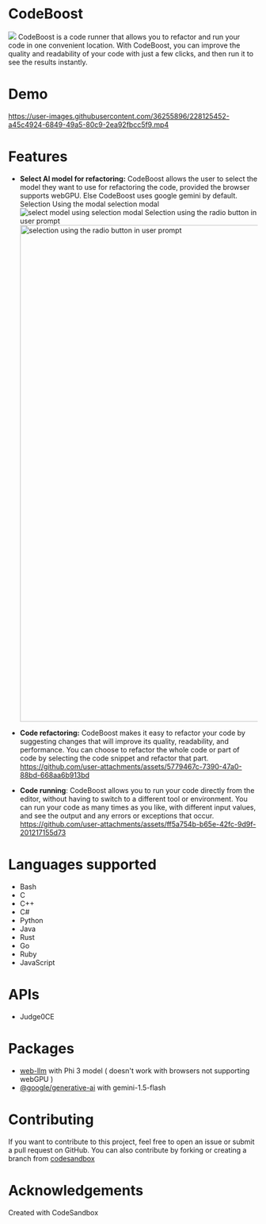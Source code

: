 # CodeBoost

<img src="https://raw.githubusercontent.com/abhirampai/CodeBoost/main/public/favicon.ico">
CodeBoost is a code runner that allows you to refactor and run your code in one convenient location. With CodeBoost, you can improve the quality and readability of your code with just a few clicks, and then run it to see the results instantly.

# Demo

https://user-images.githubusercontent.com/36255896/228125452-a45c4924-6849-49a5-80c9-2ea92fbcc5f9.mp4

# Features

- <b>Select AI model for refactoring:</b> CodeBoost allows the user to select the model they want to use for refactoring the code, provided the browser supports webGPU. Else CodeBoost uses google gemini by default.
  Selection Using the modal selection modal
  ![select model using selection modal](https://github.com/user-attachments/assets/8c536f0d-2bce-4f25-8044-c28cf2174649)
  Selection using the radio button in user prompt
  <img width="1001" alt="selection using the radio button in user prompt" src="https://github.com/user-attachments/assets/3a2c5791-93ac-4765-9ca5-d2b98a68846c">

- <b>Code refactoring:</b> CodeBoost makes it easy to refactor your code by suggesting changes that will improve its quality, readability, and performance. You can choose to refactor the whole code or part of code by selecting the code snippet and refactor that part.
  https://github.com/user-attachments/assets/5779467c-7390-47a0-88bd-668aa6b913bd
  
- <b>Code running</b>: CodeBoost allows you to run your code directly from the editor, without having to switch to a different tool or environment. You can run your code as many times as you like, with different input values, and see the output and any errors or exceptions that occur.
  https://github.com/user-attachments/assets/ff5a754b-b65e-42fc-9d9f-201217155d73


# Languages supported

- Bash
- C
- C++
- C#
- Python
- Java
- Rust
- Go
- Ruby
- JavaScript

# APIs

- Judge0CE

# Packages
- [web-llm](https://github.com/mlc-ai/web-llm) with Phi 3 model ( doesn't work with browsers not supporting webGPU )
- [@google/generative-ai](github.com/google/generative-ai-js) with gemini-1.5-flash

# Contributing

If you want to contribute to this project, feel free to open an issue or submit a pull request on GitHub.
You can also contribute by forking or creating a branch from [codesandbox](https://codesandbox.io/s/github/abhirampai/CodeBoost)

# Acknowledgements

Created with CodeSandbox
